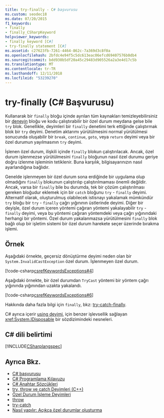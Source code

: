 ```yaml
---
title: try-finally - C# başvurusu
ms.custom: seodec18
ms.date: 07/20/2015
f1_keywords:
- finally
- finally_CSharpKeyword
helpviewer_keywords:
- finally keyword [C#]
- try-finally statement [C#]
ms.assetid: c27623fb-7261-4464-862c-7a369d3c8f0a
ms.openlocfilehash: 2bfdc4e94f5c5dc613eac06efcd69407576b0db4
ms.sourcegitcommit: bdd930b5df20a45c29483d905526a2a3e4d17c5b
ms.translationtype: MT
ms.contentlocale: tr-TR
ms.lasthandoff: 12/11/2018
ms.locfileid: "53239270"
---
```

# <a name="try-finally-c-reference"></a>try-finally (C# Başvurusu)

Kullanarak bir `finally` bloğu içinde ayrılan tüm kaynakları temizleyebilirsiniz bir [deneyin](try-catch.md) bloğu ve kodu çalıştırabilir bir özel durum meydana gelse bile `try` blok. Genellikle, deyimleri bir `finally` denetimi terk ettiğinde çalıştırmak blok bir `try` deyimi. Denetim aktarımı yürütülmesini normal yürütülmesi sonucunda oluşabilir bir `break`, `continue`, `goto`, veya `return` deyimi veya bir özel durumun yayılmasının `try` deyimi.

İşlenen özel durum, ilişkili içinde `finally` blokun çalıştırılacak. Ancak, özel durum işlenmezse yürütülmesini `finally` bloğunun nasıl özel durumu geriye doğru izlenme işleminin tetiklenir. Buna karşılık, bilgisayarınızın nasıl ayarlandığına bağlıdır.

Genelde işlenmeyen bir özel durum sona erdiğinde bir uygulama olup olmadığını `finally` blokunun çalıştırılıp çalıştırılmaması önemli değildir. Ancak, varsa bir `finally` bile bu durumda, tek bir çözüm çalıştırılması gereken bloğudur eklemek için bir `catch` bloğunu `try` - `finally` deyimi. Alternatif olarak, oluşturulmuş olabilecek istisnayı yakalamak mümkündür `try` bloğu bir `try` - `finally` çağrı yığınının üstlerinde deyimi. Diğer bir deyişle, özel durum içeren yöntemi çağıran yöntemi yakalayabilir `try` - `finally` deyimi, veya bu yöntemi çağıran yöntemdeki veya çağrı yığınındaki herhangi bir yöntemi. Özel durum yakalanmazsa yürütülmesini `finally` blok bağlı olup bir işletim sistemi bir özel durum harekete seçer üzerinde bırakma işlemi.

## <a name="example"></a>Örnek

Aşağıdaki örnekte, geçersiz dönüştürme deyimi neden olan bir `System.InvalidCastException` özel durum. İşlenmeyen özel durum.

[!code-csharp[csrefKeywordsExceptions#4](~/samples/snippets/csharp/VS_Snippets_VBCSharp/csrefKeywordsExceptions/CS/csrefKeywordsExceptions.cs#4)]

Aşağıdaki örnekte, bir özel durumdan `TryCast` yöntemi bir yöntem çağrı yığınında yığınından uzakta yakalandı.

[!code-csharp[csrefKeywordsExceptions#6](~/samples/snippets/csharp/VS_Snippets_VBCSharp/csrefKeywordsExceptions/CS/csrefKeywordsExceptions.cs#6)]

Hakkında daha fazla bilgi için `finally`, bkz: [try-catch-finally](try-catch-finally.md).

C# ayrıca içerir [using deyimi](using-statement.md), için benzer işlevsellik sağlayan <xref:System.IDisposable> bir sözdizimindeki nesneleri.

## <a name="c-language-specification"></a>C# dili belirtimi

[!INCLUDE[CSharplangspec](~/includes/csharplangspec-md.md)]

## <a name="see-also"></a>Ayrıca Bkz.

- [C# başvurusu](../index.md)
- [C# Programlama Kılavuzu](../../programming-guide/index.md)
- [C# Anahtar Sözcükleri](index.md)
- [try, throw ve catch Deyimleri (C++)](/cpp/cpp/try-throw-and-catch-statements-cpp)
- [Özel Durum İşleme Deyimleri](exception-handling-statements.md)
- [throw](throw.md)
- [try-catch](try-catch.md)
- [Nasıl yapılır: Açıkça özel durumlar oluşturma](../../../standard/exceptions/how-to-explicitly-throw-exceptions.md)